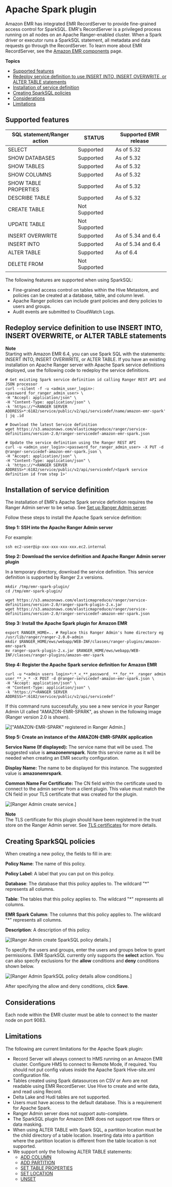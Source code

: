 # Apache Spark plugin<a name="emr-ranger-spark"></a>

Amazon EMR has integrated EMR RecordServer to provide fine\-grained access control for SparkSQL\. EMR's RecordServer is a privileged process running on all nodes on an Apache Ranger\-enabled cluster\. When a Spark driver or executor runs a SparkSQL statement, all metadata and data requests go through the RecordServer\. To learn more about EMR RecordServer, see the [Amazon EMR components](emr-ranger-components.md) page\.

**Topics**
+ [Supported features](#emr-ranger-spark-supported-features)
+ [Redeploy service definition to use INSERT INTO, INSERT OVERWRITE, or ALTER TABLE statements](#emr-ranger-spark-redeploy-service-definition)
+ [Installation of service definition](#emr-ranger-spark-install-servicedef)
+ [Creating SparkSQL policies](#emr-ranger-spark-create-sparksql)
+ [Considerations](#emr-ranger-spark-considerations)
+ [Limitations](#emr-ranger-spark-limitations)

## Supported features<a name="emr-ranger-spark-supported-features"></a>


| SQL statement/Ranger action | STATUS | Supported EMR release | 
| --- | --- | --- | 
|  SELECT  |  Supported  |  As of 5\.32  | 
|  SHOW DATABASES  |  Supported  |  As of 5\.32  | 
|  SHOW TABLES  |  Supported  |  As of 5\.32  | 
|  SHOW COLUMNS  |  Supported  |  As of 5\.32  | 
|  SHOW TABLE PROPERTIES  |  Supported  |  As of 5\.32  | 
|  DESCRIBE TABLE  |  Supported  |  As of 5\.32  | 
|  CREATE TABLE  |  Not Supported  |    | 
|  UPDATE TABLE  |  Not Supported  |    | 
|  INSERT OVERWRITE  |  Supported  |  As of 5\.34 and 6\.4  | 
| INSERT INTO | Supported | As of 5\.34 and 6\.4 | 
|  ALTER TABLE  |  Supported  |  As of 6\.4  | 
|  DELETE FROM  |  Not Supported  |    | 

The following features are supported when using SparkSQL:
+ Fine\-grained access control on tables within the Hive Metastore, and policies can be created at a database, table, and column level\.
+ Apache Ranger policies can include grant policies and deny policies to users and groups\.
+ Audit events are submitted to CloudWatch Logs\.

## Redeploy service definition to use INSERT INTO, INSERT OVERWRITE, or ALTER TABLE statements<a name="emr-ranger-spark-redeploy-service-definition"></a>

**Note**  
Starting with Amazon EMR 6\.4, you can use Spark SQL with the statements: INSERT INTO, INSERT OVERWRITE, or ALTER TABLE\. If you have an existing installation on Apache Ranger server with Apache Spark service definitions deployed, use the following code to redeploy the service definitions\.  

```
# Get existing Spark service definition id calling Ranger REST API and JSON processor
curl --silent -f -u <admin_user_login>:<password_for_ranger_admin_user> \
-H "Accept: application/json" \
-H "Content-Type: application/json" \
-k 'https://*<RANGER SERVER ADDRESS>*:6182/service/public/v2/api/servicedef/name/amazon-emr-spark' | jq .id

# Download the latest Service definition
wget https://s3.amazonaws.com/elasticmapreduce/ranger/service-definitions/version-2.0/ranger-servicedef-amazon-emr-spark.json

# Update the service definition using the Ranger REST API
curl -u <admin_user_login>:<password_for_ranger_admin_user> -X PUT -d @ranger-servicedef-amazon-emr-spark.json \
-H "Accept: application/json" \
-H "Content-Type: application/json" \
-k 'https://*<RANGER SERVER ADDRESS>*:6182/service/public/v2/api/servicedef/<Spark service definition id from step 1>'
```

## Installation of service definition<a name="emr-ranger-spark-install-servicedef"></a>

The installation of EMR's Apache Spark service definition requires the Ranger Admin server to be setup\. See [Set up Ranger Admin server](emr-ranger-admin.md)\.

Follow these steps to install the Apache Spark service definition:

**Step 1: SSH into the Apache Ranger Admin server**

For example:

```
ssh ec2-user@ip-xxx-xxx-xxx-xxx.ec2.internal
```

**Step 2: Download the service definition and Apache Ranger Admin server plugin**

In a temporary directory, download the service definition\. This service definition is supported by Ranger 2\.x versions\.

```
mkdir /tmp/emr-spark-plugin/
cd /tmp/emr-spark-plugin/

wget https://s3.amazonaws.com/elasticmapreduce/ranger/service-definitions/version-2.0/ranger-spark-plugin-2.x.jar
wget https://s3.amazonaws.com/elasticmapreduce/ranger/service-definitions/version-2.0/ranger-servicedef-amazon-emr-spark.json
```

**Step 3: Install the Apache Spark plugin for Amazon EMR**

```
export RANGER_HOME=.. # Replace this Ranger Admin's home directory eg /usr/lib/ranger/ranger-2.0.0-admin
mkdir $RANGER_HOME/ews/webapp/WEB-INF/classes/ranger-plugins/amazon-emr-spark
mv ranger-spark-plugin-2.x.jar $RANGER_HOME/ews/webapp/WEB-INF/classes/ranger-plugins/amazon-emr-spark
```

**Step 4: Register the Apache Spark service definition for Amazon EMR**

```
curl -u *<admin users login>*:*_<_**_password_ **_for_** _ranger admin user_**_>_* -X POST -d @ranger-servicedef-amazon-emr-spark.json \
-H "Accept: application/json" \
-H "Content-Type: application/json" \
-k 'https://*<RANGER SERVER ADDRESS>*:6182/service/public/v2/api/servicedef'
```

If this command runs successfully, you see a new service in your Ranger Admin UI called "AMAZON\-EMR\-SPARK", as shown in the following image \(Ranger version 2\.0 is shown\)\.

![\["AMAZON-EMR-SPARK" registered in Ranger Admin.\]](http://docs.aws.amazon.com/emr/latest/ManagementGuide/images/ranger-amazon-emr-spark.png)

**Step 5: Create an instance of the AMAZON\-EMR\-SPARK application**

**Service Name \(If displayed\):** The service name that will be used\. The suggested value is **amazonemrspark**\. Note this service name as it will be needed when creating an EMR security configuration\.

**Display Name:** The name to be displayed for this instance\. The suggested value is **amazonemrspark**\.

**Common Name For Certificate:** The CN field within the certificate used to connect to the admin server from a client plugin\. This value must match the CN field in your TLS certificate that was created for the plugin\.

![\[Ranger Admin create service.\]](http://docs.aws.amazon.com/emr/latest/ManagementGuide/images/ranger-create-service.png)

**Note**  
The TLS certificate for this plugin should have been registered in the trust store on the Ranger Admin server\. See [TLS certificates](emr-ranger-admin-tls.md) for more details\.

## Creating SparkSQL policies<a name="emr-ranger-spark-create-sparksql"></a>

When creating a new policy, the fields to fill in are:

**Policy Name**: The name of this policy\.

**Policy Label**: A label that you can put on this policy\.

**Database**: The database that this policy applies to\. The wildcard "\*" represents all columns\.

**Table**: The tables that this policy applies to\. The wildcard "\*" represents all columns\.

**EMR Spark Column**: The columns that this policy applies to\. The wildcard "\*" represents all columns\.

**Description**: A description of this policy\.

![\[Ranger Admin create SparkSQL policy details.\]](http://docs.aws.amazon.com/emr/latest/ManagementGuide/images/ranger-create-policy-details.png)

To specify the users and groups, enter the users and groups below to grant permissions\. EMR SparkSQL currently only supports the **select** action\. You can also specify exclusions for the **allow** conditions and **deny** conditions shown below\.

![\[Ranger Admin SparkSQL policy details allow conditions.\]](http://docs.aws.amazon.com/emr/latest/ManagementGuide/images/ranger-create-policy-allow-conditions.png)

After specifying the allow and deny conditions, click **Save**\.

## Considerations<a name="emr-ranger-spark-considerations"></a>

Each node within the EMR cluster must be able to connect to the master node on port 9083\.

## Limitations<a name="emr-ranger-spark-limitations"></a>

The following are current limitations for the Apache Spark plugin:
+ Record Server will always connect to HMS running on an Amazon EMR cluster\. Configure HMS to connect to Remote Mode, if required\. You should not put config values inside the Apache Spark Hive\-site\.xml configuration file\.
+ Tables created using Spark datasources on CSV or Avro are not readable using EMR RecordServer\. Use Hive to create and write data, and read using Record\.
+ Delta Lake and Hudi tables are not supported\.
+ Users must have access to the default database\. This is a requirement for Apache Spark\.
+ Ranger Admin server does not support auto\-complete\.
+ The SparkSQL plugin for Amazon EMR does not support row filters or data masking\.
+ When using ALTER TABLE with Spark SQL, a partition location must be the child directory of a table location\. Inserting data into a partition where the partition location is different from the table location is not supported\.
+ We support only the following ALTER TABLE statements: 
  + [ADD COLUMN](https://spark.apache.org/docs/latest/sql-ref-syntax-ddl-alter-table.html#add-columns)
  + [ADD PARTITION](https://spark.apache.org/docs/latest/sql-ref-syntax-ddl-alter-table.html#add-partition)
  + [SET TABLE PROPERTIES](https://spark.apache.org/docs/latest/sql-ref-syntax-ddl-alter-table.html#set-table-properties)
  + [SET LOCATION](https://spark.apache.org/docs/latest/sql-ref-syntax-ddl-alter-table.html#set-location-and-set-file-format)
  + [UNSET](https://spark.apache.org/docs/latest/sql-ref-syntax-ddl-alter-table.html#set-and-unset)